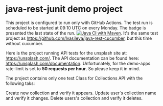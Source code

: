 # java-rest-junit demo project


This project is configured to run only with GitHub Actions. The test run is scheduled to be started at 09:10 UTC on every Monday. The badge is presented the last state of the run. [![Java CI with Maven](https://github.com/lvasileva/java-rest-junit/actions/workflows/maven.yml/badge.svg?branch=main)](https://github.com/lvasileva/java-rest-junit/actions/workflows/maven.yml). It's the same test project as https://github.com/lvasileva/java-rest-cucumber, but this time without cucumber.

Here is the project running API tests for the unsplash site at: https://unsplash.com/. The API documentation can be found here: https://unsplash.com/documentation. Unfortunately, for the demo-apps rate-limit is set to **50 requests per hour**. So please keep it in mind.

The project contains only one test Class for Collections API with the following taks:

Create new collection and verify it appears.
Update user's collection name and verify it changes.
Delete users's collection and verify it deletes.
